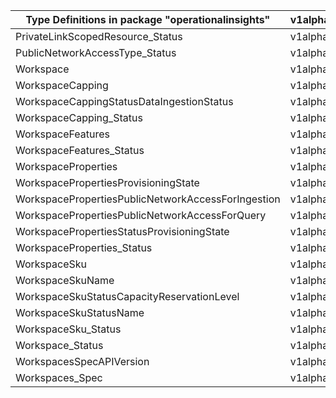 | Type Definitions in package "operationalinsights"  | v1alpha1api20210601 |
|----------------------------------------------------|---------------------|
| PrivateLinkScopedResource_Status                   | v1alpha1api20210601 |
| PublicNetworkAccessType_Status                     | v1alpha1api20210601 |
| Workspace                                          | v1alpha1api20210601 |
| WorkspaceCapping                                   | v1alpha1api20210601 |
| WorkspaceCappingStatusDataIngestionStatus          | v1alpha1api20210601 |
| WorkspaceCapping_Status                            | v1alpha1api20210601 |
| WorkspaceFeatures                                  | v1alpha1api20210601 |
| WorkspaceFeatures_Status                           | v1alpha1api20210601 |
| WorkspaceProperties                                | v1alpha1api20210601 |
| WorkspacePropertiesProvisioningState               | v1alpha1api20210601 |
| WorkspacePropertiesPublicNetworkAccessForIngestion | v1alpha1api20210601 |
| WorkspacePropertiesPublicNetworkAccessForQuery     | v1alpha1api20210601 |
| WorkspacePropertiesStatusProvisioningState         | v1alpha1api20210601 |
| WorkspaceProperties_Status                         | v1alpha1api20210601 |
| WorkspaceSku                                       | v1alpha1api20210601 |
| WorkspaceSkuName                                   | v1alpha1api20210601 |
| WorkspaceSkuStatusCapacityReservationLevel         | v1alpha1api20210601 |
| WorkspaceSkuStatusName                             | v1alpha1api20210601 |
| WorkspaceSku_Status                                | v1alpha1api20210601 |
| Workspace_Status                                   | v1alpha1api20210601 |
| WorkspacesSpecAPIVersion                           | v1alpha1api20210601 |
| Workspaces_Spec                                    | v1alpha1api20210601 |
